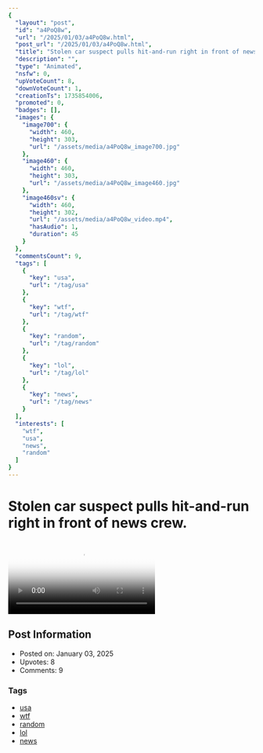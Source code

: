 ```yaml
---
{
  "layout": "post",
  "id": "a4PoQ8w",
  "url": "/2025/01/03/a4PoQ8w.html",
  "post_url": "/2025/01/03/a4PoQ8w.html",
  "title": "Stolen car suspect pulls hit-and-run right in front of news crew.",
  "description": "",
  "type": "Animated",
  "nsfw": 0,
  "upVoteCount": 8,
  "downVoteCount": 1,
  "creationTs": 1735854006,
  "promoted": 0,
  "badges": [],
  "images": {
    "image700": {
      "width": 460,
      "height": 303,
      "url": "/assets/media/a4PoQ8w_image700.jpg"
    },
    "image460": {
      "width": 460,
      "height": 303,
      "url": "/assets/media/a4PoQ8w_image460.jpg"
    },
    "image460sv": {
      "width": 460,
      "height": 302,
      "url": "/assets/media/a4PoQ8w_video.mp4",
      "hasAudio": 1,
      "duration": 45
    }
  },
  "commentsCount": 9,
  "tags": [
    {
      "key": "usa",
      "url": "/tag/usa"
    },
    {
      "key": "wtf",
      "url": "/tag/wtf"
    },
    {
      "key": "random",
      "url": "/tag/random"
    },
    {
      "key": "lol",
      "url": "/tag/lol"
    },
    {
      "key": "news",
      "url": "/tag/news"
    }
  ],
  "interests": [
    "wtf",
    "usa",
    "news",
    "random"
  ]
}
---
```


# Stolen car suspect pulls hit-and-run right in front of news crew.

<video controls playsinline loop poster="/assets/media/a4PoQ8w_image460.jpg">
  <source src="/assets/media/a4PoQ8w_video.mp4" type="video/mp4">
  Your browser does not support the video tag.
</video>

## Post Information

- Posted on: January 03, 2025
- Upvotes: 8
- Comments: 9

### Tags

- [usa](/tag/usa)
- [wtf](/tag/wtf)
- [random](/tag/random)
- [lol](/tag/lol)
- [news](/tag/news)
